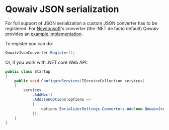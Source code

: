 ﻿# Qowaiv JSON serialization
For full support of JSON serialization a custom JSON converter has to be
registered. For [Newtonsoft](https://www.newtonsoft.com)'s converter (the .NET
de facto default) Qowaiv provides an [example implementation](QowaivJsonConverter.cs).

To register you can do:
``` C#
QowaivJsonConverter.Register();
```

Or, if you work with .NET core Web API:

``` C#
public class Startup
{
    public void ConfigureServices(IServiceCollection services)
    {
        services
            .AddMvc()
            .AddJsonOptions(options => 
            {
                options.SerializerSettings.Converters.Add(new QowaivJsonConverter());
            });
    }
}
```
